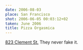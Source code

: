 ```yaml
---
date: 2006-08-03
place: San Francisco
shot: 2006-06-05 00:03:12+02
taken: June 2006
title: Pizza Orgasmica
---
```


[823 Clement St.](http://pizzaorgasmica.com/) They never fake it.
